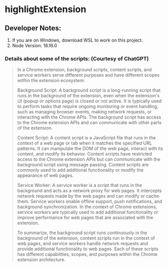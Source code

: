 # highlightExtension

## Developer Notes:
1. If you are on Windows, download WSL to work on this project.
2. Node Version: 18.16.0

### Details about some of the scripts: (Courtesy of ChatGPT)
> In a Chrome extension, background scripts, content scripts, and service workers serve different purposes and have different scopes within the extension ecosystem:
>
> Background Script: A background script is a long-running script that runs in the background of the extension, even when the extension's UI (popup or options page) is closed or not active. It is typically used to perform tasks that require ongoing monitoring or event handling, such as managing browser events, making network requests, or interacting with the Chrome APIs. The background script has access to the Chrome extension APIs and can communicate with other parts of the extension.
> 
> Content Script: A content script is a JavaScript file that runs in the context of a web page or tab when it matches the specified URL patterns. It can manipulate the DOM of the web page, interact with its content, and modify its behavior. Content scripts have restricted access to the Chrome extension APIs but can communicate with the background script using message passing. Content scripts are commonly used to add additional functionality or modify the appearance of web pages.
>
> Service Worker: A service worker is a script that runs in the background and acts as a network proxy for web pages. It intercepts network requests made by the web pages and can modify or cache them. Service workers enable offline support, push notifications, and background synchronization. In the context of Chrome extensions, service workers are typically used to add additional functionality or improve performance for web pages that are associated with the extension.
>
> To summarize, the background script runs continuously in the background of the extension, content scripts run in the context of web pages, and service workers handle network requests and provide additional functionality to web pages. Each of these scripts has different capabilities, scopes, and purposes within the Chrome extension architecture.
